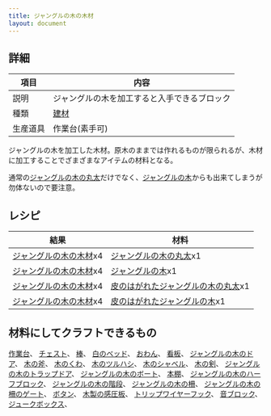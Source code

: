 ```yaml
---
title: ジャングルの木の木材
layout: document
---
```

## 詳細

|項目|内容|
|---|---|
|説明|ジャングルの木を加工すると入手できるブロック|
|種類|[建材](建材)|
|生産道具|作業台(素手可)|

ジャングルの木を加工した木材。原木のままでは作れるものが限られるが、木材に加工することでざまざまなアイテムの材料となる。

通常の[ジャングルの木の丸太](ジャングルの木の丸太)だけでなく、[ジャングルの木](ジャングルの木)からも出来てしまうが勿体ないので要注意。

## レシピ

|結果|材料|
|---|---|
|[ジャングルの木の木材](ジャングルの木の木材)x4|[ジャングルの木の丸太](ジャングルの木の丸太)x1|
|[ジャングルの木の木材](ジャングルの木の木材)x4|[ジャングルの木](ジャングルの木)x1|
|[ジャングルの木の木材](ジャングルの木の木材)x4|[皮のはがれたジャングルの木の丸太](皮のはがれたジャングルの木の丸太)x1|
|[ジャングルの木の木材](ジャングルの木の木材)x4|[皮のはがれたジャングルの木](皮のはがれたジャングルの木)x1|

## 材料にしてクラフトできるもの

[作業台](作業台)、
[チェスト](チェスト)、
[棒](棒)、
[白のベッド](白のベッド)、
[おわん](おわん)、
[看板](看板)、
[ジャングルの木のドア](ジャングルの木のドア)、
[木の斧](木の斧)、
[木のくわ](木のくわ)、
[木のツルハシ](木のツルハシ)、
[木のシャベル](木のシャベル)、
[木の剣](鉄の剣)、
[ジャングルの木のトラップドア](ジャングルの木のトラップドア)、
[ジャングルの木のボート](ジャングルの木のボート)、
[本棚](本棚)、
[ジャングルの木のハーフブロック](ジャングルの木のハーフブロック)、
[ジャングルの木の階段](ジャングルの木の階段)、
[ジャングルの木の柵](ジャングルの木の柵)、
[ジャングルの木の柵のゲート](ジャングルの木の柵のゲート)、
[ボタン](ボタン)、
[木製の感圧板](木製の感圧板)、
[トリップワイヤーフック](トリップワイヤーフック)、
[音ブロック](音ブロック)、
[ジュークボックス](ジュークボックス)、
